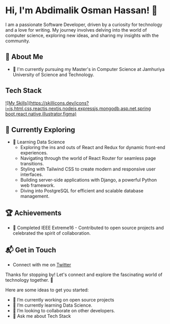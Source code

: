 # Hi, I'm Abdimalik Osman Hassan! 👋

I am a passionate Software Developer, driven by a curiosity for technology and a love for writing. My journey involves delving into the world of computer science, exploring new ideas, and sharing my insights with the community.


## 🚀 About Me

- 🔭 I'm currently pursuing my Master's in Computer Science at Jamhuriya University of Science and Technology.

## Tech Stack
[![My Skills](https://skillicons.dev/icons?i=js,html,css,reactjs,nextjs,nodejs,expressjs,mongodb,asp.net,spring boot,react native,illustrator,figma)](https://skillicons.dev)

## 🌱 Currently Exploring

- 🚀 Learning Data Science
  - Exploring the ins and outs of React and Redux for dynamic front-end experiences.
  - Navigating through the world of React Router for seamless page transitions.
  - Styling with Tailwind CSS to create modern and responsive user interfaces.
  - Building server-side applications with Django, a powerful Python web framework.
  - Diving into PostgreSQL for efficient and scalable database management.

 ## 🏆 Achievements

- 🌟 Completed IEEE Extreme16 - Contributed to open source projects and celebrated the spirit of collaboration.


## 📬 Get in Touch

- Connect with me on [Twitter](https://twitter.com/AbdimalikOsman6)

Thanks for stopping by! Let's connect and explore the fascinating world of technology together. 🚀



Here are some ideas to get you started:

- 🔭 I’m currently working on open source projects
- 🌱 I’m currently learning Data Science.
- 👯 I’m looking to collaborate on other developers.
- 💬 Ask me about Tech Stack
